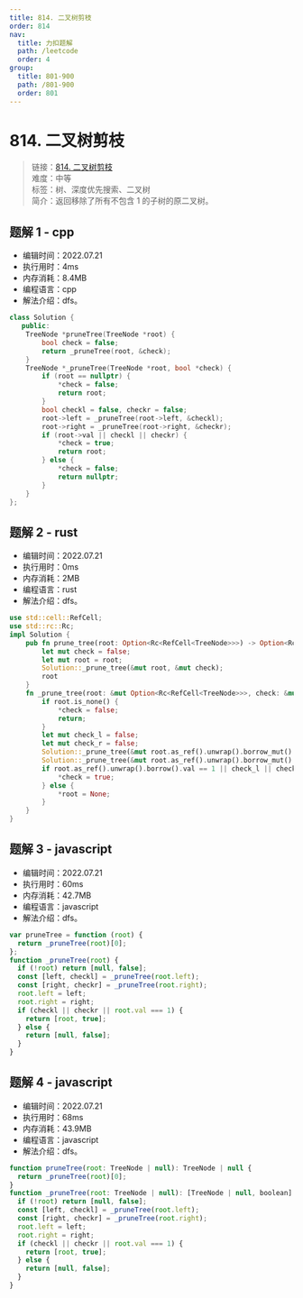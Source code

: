 ```yaml
---
title: 814. 二叉树剪枝
order: 814
nav:
  title: 力扣题解
  path: /leetcode
  order: 4
group:
  title: 801-900
  path: /801-900
  order: 801
---
```


# 814. 二叉树剪枝

> 链接：[814. 二叉树剪枝](https://leetcode.cn/problems/binary-tree-pruning/)  
> 难度：中等  
> 标签：树、深度优先搜索、二叉树  
> 简介：返回移除了所有不包含 1 的子树的原二叉树。

## 题解 1 - cpp

- 编辑时间：2022.07.21
- 执行用时：4ms
- 内存消耗：8.4MB
- 编程语言：cpp
- 解法介绍：dfs。

```cpp
class Solution {
   public:
    TreeNode *pruneTree(TreeNode *root) {
        bool check = false;
        return _pruneTree(root, &check);
    }
    TreeNode *_pruneTree(TreeNode *root, bool *check) {
        if (root == nullptr) {
            *check = false;
            return root;
        }
        bool checkl = false, checkr = false;
        root->left = _pruneTree(root->left, &checkl);
        root->right = _pruneTree(root->right, &checkr);
        if (root->val || checkl || checkr) {
            *check = true;
            return root;
        } else {
            *check = false;
            return nullptr;
        }
    }
};
```

## 题解 2 - rust

- 编辑时间：2022.07.21
- 执行用时：0ms
- 内存消耗：2MB
- 编程语言：rust
- 解法介绍：dfs。

```rust
use std::cell::RefCell;
use std::rc::Rc;
impl Solution {
    pub fn prune_tree(root: Option<Rc<RefCell<TreeNode>>>) -> Option<Rc<RefCell<TreeNode>>> {
        let mut check = false;
        let mut root = root;
        Solution::_prune_tree(&mut root, &mut check);
        root
    }
    fn _prune_tree(root: &mut Option<Rc<RefCell<TreeNode>>>, check: &mut bool) {
        if root.is_none() {
            *check = false;
            return;
        }
        let mut check_l = false;
        let mut check_r = false;
        Solution::_prune_tree(&mut root.as_ref().unwrap().borrow_mut().left, &mut check_l);
        Solution::_prune_tree(&mut root.as_ref().unwrap().borrow_mut().right, &mut check_r);
        if root.as_ref().unwrap().borrow().val == 1 || check_l || check_r {
            *check = true;
        } else {
            *root = None;
        }
    }
}
```

## 题解 3 - javascript

- 编辑时间：2022.07.21
- 执行用时：60ms
- 内存消耗：42.7MB
- 编程语言：javascript
- 解法介绍：dfs。

```javascript
var pruneTree = function (root) {
  return _pruneTree(root)[0];
};
function _pruneTree(root) {
  if (!root) return [null, false];
  const [left, checkl] = _pruneTree(root.left);
  const [right, checkr] = _pruneTree(root.right);
  root.left = left;
  root.right = right;
  if (checkl || checkr || root.val === 1) {
    return [root, true];
  } else {
    return [null, false];
  }
}
```

## 题解 4 - javascript

- 编辑时间：2022.07.21
- 执行用时：68ms
- 内存消耗：43.9MB
- 编程语言：javascript
- 解法介绍：dfs。

```javascript
function pruneTree(root: TreeNode | null): TreeNode | null {
  return _pruneTree(root)[0];
}
function _pruneTree(root: TreeNode | null): [TreeNode | null, boolean] {
  if (!root) return [null, false];
  const [left, checkl] = _pruneTree(root.left);
  const [right, checkr] = _pruneTree(root.right);
  root.left = left;
  root.right = right;
  if (checkl || checkr || root.val === 1) {
    return [root, true];
  } else {
    return [null, false];
  }
}
```
